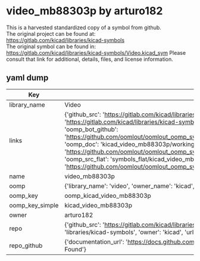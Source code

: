 # video_mb88303p by arturo182  
This is a harvested standardized copy of a symbol from github.  
The original project can be found at:  
https://gitlab.com/kicad/libraries/kicad-symbols  
The original symbol can be found in:
https://gitlab.com/kicad/libraries/kicad-symbols/Video.kicad_sym
Please consult that link for additional, details, files, and license information.  
## yaml dump  
| Key | Value |  
| --- | --- |  
| library_name | Video |  
| links | {'github_src': 'https://gitlab.com/kicad/libraries/kicad-symbols/Video.kicad_sym', 'github_src_repo': 'https://gitlab.com/kicad/libraries/kicad-symbols', 'oomp_bot': 'kicad_video_mb88303p/working', 'oomp_bot_github': 'https://github.com/oomlout/oomlout_oomp_symbol_bot/tree/main/kicad_video_mb88303p/working', 'oomp_doc': 'kicad_video_mb88303p/working', 'oomp_doc_github': 'https://github.com/oomlout/oomlout_oomp_symbol_doc/tree/main/kicad_video_mb88303p/working', 'oomp_src_flat': 'symbols_flat/kicad_video_mb88303p/working', 'oomp_src_flat_github': 'https://github.com/oomlout/oomlout_oomp_symbol_src/tree/main/kicad_video_mb88303p/working'} |  
| name | video_mb88303p |  
| oomp | {'library_name': 'video', 'owner_name': 'kicad', 'symbol_name': 'video_mb88303p'} |  
| oomp_key | oomp_kicad_video_mb88303p |  
| oomp_key_simple | kicad_video_mb88303p |  
| owner | arturo182 |  
| repo | {'github_src': 'https://gitlab.com/kicad/libraries/kicad-symbols/Video.kicad_sym', 'name': 'libraries/kicad-symbols', 'owner': 'kicad', 'url': 'https://gitlab.com/kicad/libraries/kicad-symbols'} |  
| repo_github | {'documentation_url': 'https://docs.github.com/rest/repos/repos#get-a-repository', 'message': 'Not Found'} |  

